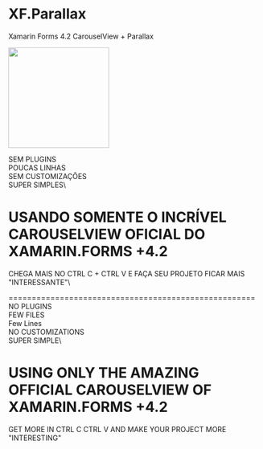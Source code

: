 # XF.Parallax
Xamarin Forms 4.2 CarouselView + Parallax

<img src="https://github.com/pabloprogramador/XF.Parallax/blob/master/parallax.gif" width="200">

SEM PLUGINS\
POUCAS LINHAS\
SEM CUSTOMIZAÇÕES\
SUPER SIMPLES\

# USANDO SOMENTE O INCRÍVEL CAROUSELVIEW OFICIAL DO XAMARIN.FORMS +4.2
CHEGA MAIS NO CTRL C + CTRL V E FAÇA SEU PROJETO FICAR MAIS "INTERESSANTE"\

=====================================================\
NO PLUGINS\
FEW FILES\
Few Lines\
NO CUSTOMIZATIONS\
SUPER SIMPLE\

# USING ONLY THE AMAZING OFFICIAL CAROUSELVIEW OF XAMARIN.FORMS +4.2
GET MORE IN CTRL C CTRL V AND MAKE YOUR PROJECT MORE "INTERESTING"

